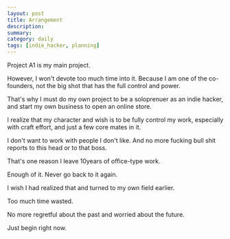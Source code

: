 ```yaml
---
layout: post
title: Arrangement
description: 
summary: 
category: daily
tags: [indie_hacker, planning]
---
```

Project A1 is my main project.  

However, I won't devote too much time into it. Because I am one of the co-founders, not the big shot that has the full control and power. 

That's why I must do my own project to be a soloprenuer as an indie hacker, and start my own business to open an online store. 


I realize that my character and wish is to be fully control my work, especially with craft effort, and just a few core mates in it. 

I don't want to work with people I don't like. And no more fucking bull shit reports to this head or to that boss.

That's one reason I leave 10years of office-type work. 

Enough of it. Never go back to it again.

I wish I had realized that and turned to my own field earlier. 

Too much time wasted. 

No more regretful about the past and worried about the future. 

Just begin right now. 